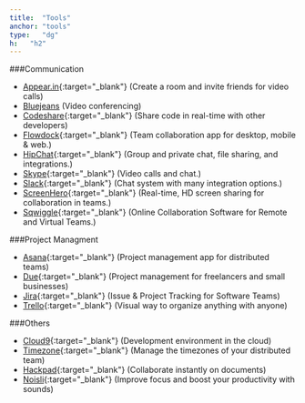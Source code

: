```yaml
---
title:  "Tools"
anchor: "tools"
type:   "dg"
h:   "h2"
---
```


###Communication
* [Appear.in](https://appear.in){:target="_blank"} (Create a room and invite friends for video calls)
* [Bluejeans](http://bluejeans.com) (Video conferencing)
* [Codeshare](http://codeshare.io/){:target="_blank"} (Share code in real-time with other developers)
* [Flowdock](https://www.flowdock.com){:target="_blank"} (Team collaboration app for desktop, mobile & web.)
* [HipChat](https://www.hipchat.com/){:target="_blank"} (Group and private chat, file sharing, and integrations.)
* [Skype](http://www.skype.com){:target="_blank"} (Video calls and chat.)
* [Slack](https://slack.com){:target="_blank"} (Chat system with many integration options.)
* [ScreenHero](https://screenhero.com){:target="_blank"} (Real-time, HD screen sharing for collaboration in teams.)
* [Sqwiggle](https://www.sqwiggle.com){:target="_blank"} (Online Collaboration Software for Remote and Virtual Teams.)

###Project Managment
* [Asana](https://asana.com){:target="_blank"} (Project management app for distributed teams)
* [Due](https://duetapp.com){:target="_blank"} (Project management for freelancers and small businesses)
* [Jira](https://www.atlassian.com/software/jira){:target="_blank"} (Issue & Project Tracking for Software Teams)
* [Trello](https://trello.com){:target="_blank"} (Visual way to organize anything with anyone)

###Others
* [Cloud9](https://c9.io){:target="_blank"} (Development environment in the cloud)
* [Timezone](http://timezone.io){:target="_blank"} (Manage the timezones of your distributed team)
* [Hackpad](https://hackpad.com){:target="_blank"} (Collaborate instantly on documents)
* [Noisli](http://www.noisli.com){:target="_blank"} (Improve focus and boost your productivity with sounds)




